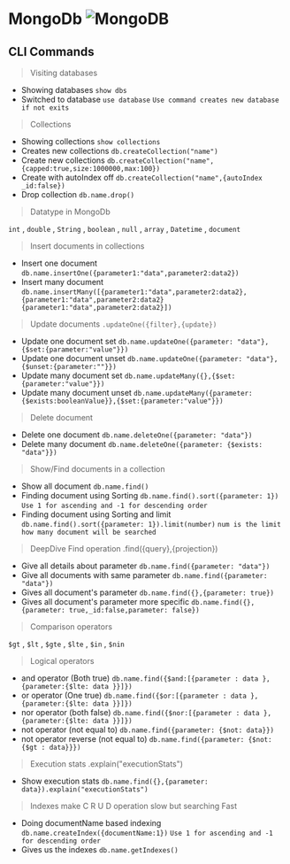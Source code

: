 # **MongoDb** ![MongoDB](https://img.shields.io/badge/MongoDB-%234ea94b.svg?style=for-the-badge&logo=mongodb&logoColor=white)

## CLI Commands

> Visiting databases

- Showing databases `show dbs`
- Switched to database `use database`
  `Use command creates new database if not exits`

> Collections

- Showing collections `show collections`
- Creates new collections `db.createCollection("name")`
- Create new collections `db.createCollection("name",{capped:true,size:1000000,max:100})`
- Create with autoIndex off `db.createCollection("name",{autoIndex _id:false})`
- Drop collection `db.name.drop()`

> Datatype in MongoDb

`int` , `double` , `String` , `boolean` , `null` , `array` , `Datetime` , `document`

> Insert documents in collections

- Insert one document `db.name.insertOne({parameter1:"data",parameter2:data2})`
- Insert many document `db.name.insertMany([{parameter1:"data",parameter2:data2},{parameter1:"data",parameter2:data2}{parameter1:"data",parameter2:data2}])`

> Update documents `.updateOne({filter},{update})`

- Update one document set `db.name.updateOne({parameter: "data"},{$set:{parameter:"value"}})`
- Update one document unset `db.name.updateOne({parameter: "data"},{$unset:{parameter:""}})`
- Update many document set `db.name.updateMany({},{$set:{parameter:"value"}})`
- Update many document unset `db.name.updateMany({parameter:{$exists:booleanValue}},{$set:{parameter:"value"}})`

> Delete document

- Delete one document `db.name.deleteOne({parameter: "data"})`
- Delete many document `db.name.deleteOne({parameter: {$exists: "data"}})`

> Show/Find documents in a collection

- Show all document `db.name.find()`
- Finding document using Sorting `db.name.find().sort({parameter: 1})`
`Use 1 for ascending and -1 for descending order`
- Finding document using Sorting and limit `db.name.find().sort({parameter: 1}).limit(number)`
`num is the limit how many document will be searched`

> DeepDive Find operation .find({query},{projection})

- Give all details about parameter `db.name.find({parameter: "data"})`
- Give all documents with same parameter `db.name.find({parameter: "data"})`
- Gives all document's parameter `db.name.find({},{parameter: true})`
- Gives all document's parameter more specific `db.name.find({},{parameter: true,_id:false,parameter: false})`

> Comparison operators

`$gt` , `$lt` , `$gte` , `$lte` , `$in` , `$nin`

> Logical operators

- and operator (Both true) `db.name.find({$and:[{parameter : data },{parameter:{$lte: data }}]})`
- or operator (One true) `db.name.find({$or:[{parameter : data },{parameter:{$lte: data }}]})`
- nor operator (both false) `db.name.find({$nor:[{parameter : data },{parameter:{$lte: data }}]})`
- not operator (not equal to) `db.name.find({parameter: {$not: data}})`
- not operator reverse (not equal to) `db.name.find({parameter: {$not: {$gt : data}}})`

> Execution stats .explain("executionStats")

- Show execution stats `db.name.find({},{parameter: data}).explain("executionStats")`

> Indexes make C R U D operation slow but searching Fast

- Doing documentName based indexing `db.name.createIndex({documentName:1})`
`Use 1 for ascending and -1 for descending order`
- Gives us the indexes `db.name.getIndexes()`
